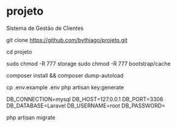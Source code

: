# projeto
Sistema de Gestão de Clientes

git clone https://github.com/bythiago/projeto.git

cd projeto

sudo chmod -R 777 storage
sudo chmod -R 777 bootstrap/cache

composer install && composer dump-autoload

cp .env.example .env
php artisan key:generate


DB_CONNECTION=mysql
DB_HOST=127.0.0.1
DB_PORT=3306
DB_DATABASE=Laravel
DB_USERNAME=root
DB_PASSWORD=

php artisan migrate
